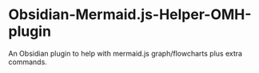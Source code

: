 # Obsidian-Mermaid.js-Helper-OMH-plugin
An Obsidian plugin to help with mermaid.js graph/flowcharts plus extra commands.
